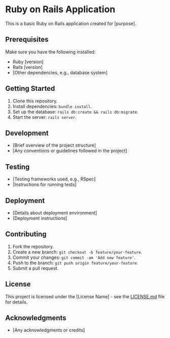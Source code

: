 # Ruby on Rails Application

This is a basic Ruby on Rails application created for [purpose].

## Prerequisites

Make sure you have the following installed:

- Ruby [version]
- Rails [version]
- [Other dependencies, e.g., database system]

## Getting Started

1. Clone this repository.
2. Install dependencies: `bundle install`.
3. Set up the database: `rails db:create && rails db:migrate`.
4. Start the server: `rails server`.

## Development

- [Brief overview of the project structure]
- [Any conventions or guidelines followed in the project]

## Testing

- [Testing frameworks used, e.g., RSpec]
- [Instructions for running tests]

## Deployment

- [Details about deployment environment]
- [Deployment instructions]

## Contributing

1. Fork the repository.
2. Create a new branch: `git checkout -b feature/your-feature`.
3. Commit your changes: `git commit -am 'Add new feature'`.
4. Push to the branch: `git push origin feature/your-feature`.
5. Submit a pull request.

## License

This project is licensed under the [License Name] - see the [LICENSE.md](LICENSE.md) file for details.

## Acknowledgments

- [Any acknowledgments or credits]

